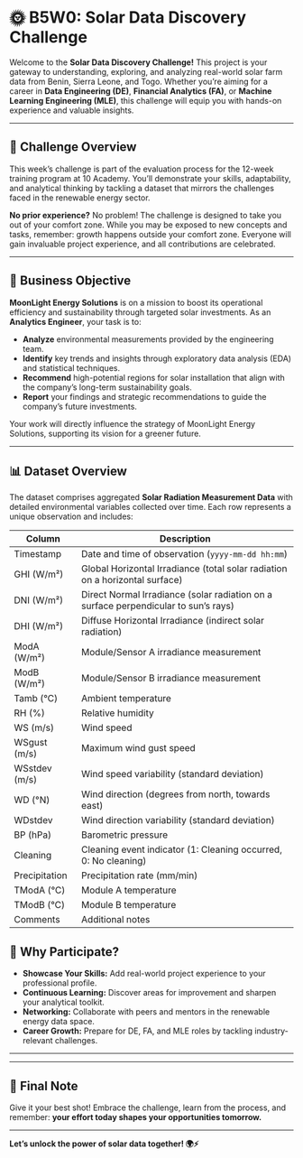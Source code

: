
# 🌞 B5W0: Solar Data Discovery Challenge

Welcome to the **Solar Data Discovery Challenge!** This project is your gateway to understanding, exploring, and analyzing real-world solar farm data from Benin, Sierra Leone, and Togo. Whether you’re aiming for a career in **Data Engineering (DE)**, **Financial Analytics (FA)**, or **Machine Learning Engineering (MLE)**, this challenge will equip you with hands-on experience and valuable insights.

---

## 🚀 Challenge Overview

This week’s challenge is part of the evaluation process for the 12-week training program at 10 Academy. You’ll demonstrate your skills, adaptability, and analytical thinking by tackling a dataset that mirrors the challenges faced in the renewable energy sector.

**No prior experience?** No problem! The challenge is designed to take you out of your comfort zone. While you may be exposed to new concepts and tasks, remember: growth happens outside your comfort zone. Everyone will gain invaluable project experience, and all contributions are celebrated.

---

## 🎯 Business Objective

**MoonLight Energy Solutions** is on a mission to boost its operational efficiency and sustainability through targeted solar investments. As an **Analytics Engineer**, your task is to:

- **Analyze** environmental measurements provided by the engineering team.
- **Identify** key trends and insights through exploratory data analysis (EDA) and statistical techniques.
- **Recommend** high-potential regions for solar installation that align with the company’s long-term sustainability goals.
- **Report** your findings and strategic recommendations to guide the company’s future investments.

Your work will directly influence the strategy of MoonLight Energy Solutions, supporting its vision for a greener future.

---

## 📊 Dataset Overview

The dataset comprises aggregated **Solar Radiation Measurement Data** with detailed environmental variables collected over time. Each row represents a unique observation and includes:

| Column         | Description                                                                                     |
|----------------|------------------------------------------------------------------------------------------------|
| Timestamp      | Date and time of observation (`yyyy-mm-dd hh:mm`)                                              |
| GHI (W/m²)     | Global Horizontal Irradiance (total solar radiation on a horizontal surface)                   |
| DNI (W/m²)     | Direct Normal Irradiance (solar radiation on a surface perpendicular to sun’s rays)            |
| DHI (W/m²)     | Diffuse Horizontal Irradiance (indirect solar radiation)                                       |
| ModA (W/m²)    | Module/Sensor A irradiance measurement                                                         |
| ModB (W/m²)    | Module/Sensor B irradiance measurement                                                         |
| Tamb (°C)      | Ambient temperature                                                                            |
| RH (%)         | Relative humidity                                                                              |
| WS (m/s)       | Wind speed                                                                                     |
| WSgust (m/s)   | Maximum wind gust speed                                                                        |
| WSstdev (m/s)  | Wind speed variability (standard deviation)                                                    |
| WD (°N)        | Wind direction (degrees from north, towards east)                                              |
| WDstdev        | Wind direction variability (standard deviation)                                                |
| BP (hPa)       | Barometric pressure                                                                            |
| Cleaning       | Cleaning event indicator (1: Cleaning occurred, 0: No cleaning)                                |
| Precipitation  | Precipitation rate (mm/min)                                                                    |
| TModA (°C)     | Module A temperature                                                                           |
| TModB (°C)     | Module B temperature                                                                           |
| Comments       | Additional notes                                                                               |


## 🌟 Why Participate?

- **Showcase Your Skills:** Add real-world project experience to your professional profile.
- **Continuous Learning:** Discover areas for improvement and sharpen your analytical toolkit.
- **Networking:** Collaborate with peers and mentors in the renewable energy data space.
- **Career Growth:** Prepare for DE, FA, and MLE roles by tackling industry-relevant challenges.

---

---

## 📢 Final Note

Give it your best shot! Embrace the challenge, learn from the process, and remember: **your effort today shapes your opportunities tomorrow.**

---

**Let’s unlock the power of solar data together! 🌍⚡**